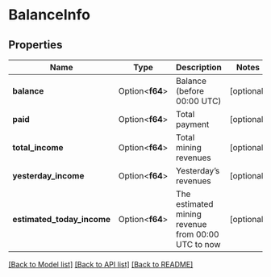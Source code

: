 # BalanceInfo

## Properties

Name | Type | Description | Notes
------------ | ------------- | ------------- | -------------
**balance** | Option<**f64**> | Balance (before 00:00 UTC) | [optional]
**paid** | Option<**f64**> | Total payment | [optional]
**total_income** | Option<**f64**> | Total mining revenues | [optional]
**yesterday_income** | Option<**f64**> | Yesterday’s revenues | [optional]
**estimated_today_income** | Option<**f64**> | The estimated mining revenue from 00:00 UTC to now | [optional]

[[Back to Model list]](../README.md#documentation-for-models) [[Back to API list]](../README.md#documentation-for-api-endpoints) [[Back to README]](../README.md)


